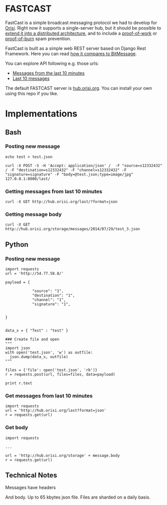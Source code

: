 # FASTCAST

FastCast is a simple broadcast messaging protocol we had to develop for [Orisi](http://orisi.org). Right now it supports a single-server hub, but it should be possible to [extend it into a distributed architecture](https://github.com/orisi/fastcast/issues/1), and to include a [proof-of-work](https://en.bitcoin.it/wiki/Proof_of_work) or [proof-of-burn](https://en.bitcoin.it/wiki/Proof_of_burn) spam prevention.

FastCast is built as a simple web REST server based on Django Rest Framework. Here you can read [how it compares to BitMessage](https://github.com/orisi/fastcast/wiki/How-FastCast-compares-to-BitMessage).

You can explore API following e.g. those urls:
* [Messages from the last 10 minutes](http://hub.orisi.org/last)
* [Last 10 messages](http://hub.orisi.org?page_size=10)

The default FASTCAST server is  [hub.orisi.org](http://hub.orisi.org).
You can install your own using this repo if you like.

# Implementations

## Bash

### Posting new message
```
echo test > test.json

curl -X POST -S -H 'Accept: application/json' /  -F "source=s12332432" / -F "destination=s12332432" -F "channel=s12332432" -F "signature=signature" -F "body=@test.json;type=image/jpg" 127.0.0.1:8000/last/
```

### Getting messages from last 10 minutes

```
curl -X GET http://hub.orisi.org/last/?format=json
```

### Getting message body

```
curl -X GET http://hub.orisi.org/storage/messages/2014/07/29/test_3.json
```

## Python

### Posting new message



```
import requests
url = 'http://54.77.58.8/'

payload = {

            "source": "1",
            "destination": "1",
            "channel": "1",
            "signature": "1",


}


data_x = { "Test" : "test" }

### Create file and open
"""
import json
with open('test.json', 'w') as outfile:
  json.dump(data_x, outfile)
"""

files = {'file': open('test.json', 'rb')}
r = requests.post(url, files=files, data=payload)

print r.text
```

### Get messages from last 10 minutes

```
import requests
url = 'http://hub.orisi.org/last?format=json'
r = requests.get(url)
```

### Get body

```
import requests

...

url = 'http://hub.orisi.org/storage' + message.body
r = requests.get(url)
```


## Technical Notes

Messages have headers

And body. Up to 65 kbytes json file.
Files are sharded on a daily basis.



